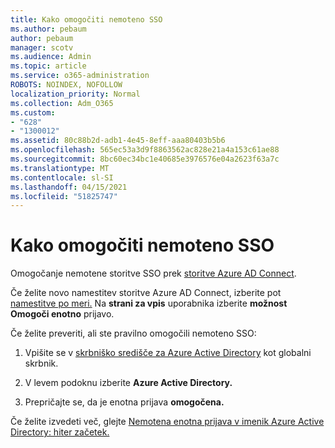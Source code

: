```yaml
---
title: Kako omogočiti nemoteno SSO
ms.author: pebaum
author: pebaum
manager: scotv
ms.audience: Admin
ms.topic: article
ms.service: o365-administration
ROBOTS: NOINDEX, NOFOLLOW
localization_priority: Normal
ms.collection: Adm_O365
ms.custom:
- "628"
- "1300012"
ms.assetid: 80c88b2d-adb1-4e45-8eff-aaa80403b5b6
ms.openlocfilehash: 565ec53a3d9f8863562ac828e21a4a153c61ae88
ms.sourcegitcommit: 8bc60ec34bc1e40685e3976576e04a2623f63a7c
ms.translationtype: MT
ms.contentlocale: sl-SI
ms.lasthandoff: 04/15/2021
ms.locfileid: "51825747"
---
```

# <a name="how-to-enable-seamless-sso"></a>Kako omogočiti nemoteno SSO

Omogočanje nemotene storitve SSO prek [storitve Azure AD Connect](https://docs.microsoft.com/azure/active-directory/connect/active-directory-aadconnect).
  
Če želite novo namestitev storitve Azure AD Connect, izberite pot [namestitve po meri.](https://docs.microsoft.com/azure/active-directory/connect/active-directory-aadconnect-get-started-custom) Na **strani za vpis** uporabnika izberite **možnost Omogoči enotno** prijavo.
  
Če želite preveriti, ali ste pravilno omogočili nemoteno SSO:
  
1. Vpišite se v [skrbniško središče za Azure Active Directory](https://aad.portal.azure.com) kot globalni skrbnik.

2. V levem podoknu izberite **Azure Active Directory.**

3. Prepričajte se, da je enotna prijava **omogočena.**

Če želite izvedeti več, glejte [Nemotena enotna prijava v imenik Azure Active Directory: hiter začetek.](https://docs.microsoft.com/azure/active-directory/connect/active-directory-aadconnect-sso-quick-start)
  